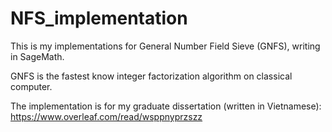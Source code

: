 # NFS_implementation

This is my implementations for General Number Field Sieve (GNFS), writing in SageMath.

GNFS is the fastest know integer factorization algorithm on classical computer.

The implementation is for my graduate dissertation (written in Vietnamese):
<https://www.overleaf.com/read/wsppnyprzszz>
